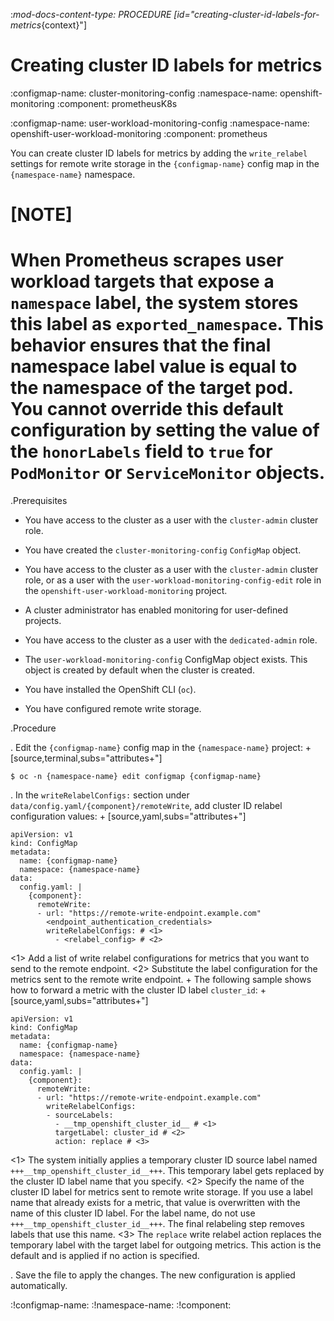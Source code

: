 :_mod-docs-content-type: PROCEDURE
[id="creating-cluster-id-labels-for-metrics_{context}"]
# Creating cluster ID labels for metrics



:configmap-name: cluster-monitoring-config
:namespace-name: openshift-monitoring
:component: prometheusK8s


:configmap-name: user-workload-monitoring-config
:namespace-name: openshift-user-workload-monitoring
:component: prometheus


You can create cluster ID labels for metrics by adding the `write_relabel` settings for remote write storage in the `{configmap-name}` config map in the `{namespace-name}` namespace.



[NOTE]
====
When Prometheus scrapes user workload targets that expose a `namespace` label, the system stores this label as `exported_namespace`. 
This behavior ensures that the final namespace label value is equal to the namespace of the target pod.
You cannot override this default configuration by setting the value of the `honorLabels` field to `true` for `PodMonitor` or `ServiceMonitor` objects.
====



.Prerequisites


* You have access to the cluster as a user with the `cluster-admin` cluster role.
* You have created the `cluster-monitoring-config` `ConfigMap` object.



* You have access to the cluster as a user with the `cluster-admin` cluster role, or as a user with the `user-workload-monitoring-config-edit` role in the `openshift-user-workload-monitoring` project.
* A cluster administrator has enabled monitoring for user-defined projects.


* You have access to the cluster as a user with the `dedicated-admin` role.
* The `user-workload-monitoring-config` ConfigMap object exists. This object is created by default when the cluster is created.


* You have installed the OpenShift CLI (`oc`).
* You have configured remote write storage.

.Procedure

. Edit the `{configmap-name}` config map in the `{namespace-name}` project:
+
[source,terminal,subs="attributes+"]
```
$ oc -n {namespace-name} edit configmap {configmap-name}
```

. In the `writeRelabelConfigs:` section under `data/config.yaml/{component}/remoteWrite`, add cluster ID relabel configuration values:
+
[source,yaml,subs="attributes+"]
```
apiVersion: v1
kind: ConfigMap
metadata:
  name: {configmap-name}
  namespace: {namespace-name}
data:
  config.yaml: |
    {component}:
      remoteWrite:
      - url: "https://remote-write-endpoint.example.com"
        <endpoint_authentication_credentials>
        writeRelabelConfigs: # <1>
          - <relabel_config> # <2>
```
<1> Add a list of write relabel configurations for metrics that you want to send to the remote endpoint.
<2> Substitute the label configuration for the metrics sent to the remote write endpoint.
+
The following sample shows how to forward a metric with the cluster ID label `cluster_id`:
+
[source,yaml,subs="attributes+"]
```
apiVersion: v1
kind: ConfigMap
metadata:
  name: {configmap-name}
  namespace: {namespace-name}
data:
  config.yaml: |
    {component}:
      remoteWrite:
      - url: "https://remote-write-endpoint.example.com"
        writeRelabelConfigs:
        - sourceLabels:
          - __tmp_openshift_cluster_id__ # <1>
          targetLabel: cluster_id # <2>
          action: replace # <3>
```
<1> The system initially applies a temporary cluster ID source label named `+++__tmp_openshift_cluster_id__+++`. This temporary label gets replaced by the cluster ID label name that you specify.
<2> Specify the name of the cluster ID label for metrics sent to remote write storage.
If you use a label name that already exists for a metric, that value is overwritten with the name of this cluster ID label.
For the label name, do not use `+++__tmp_openshift_cluster_id__+++`. The final relabeling step removes labels that use this name.
<3> The `replace` write relabel action replaces the temporary label with the target label for outgoing metrics.
This action is the default and is applied if no action is specified.

. Save the file to apply the changes. The new configuration is applied automatically.


:!configmap-name:
:!namespace-name:
:!component:
